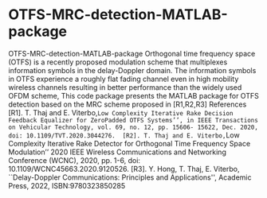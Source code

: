 # OTFS-MRC-detection-MATLAB-package
OTFS-MRC-detection-MATLAB-package Orthogonal time frequency space (OTFS) is a recently proposed modulation scheme that multiplexes information symbols in the delay-Doppler domain. The information symbols in OTFS experience a roughly flat fading channel even in high mobility wireless channels resulting in better performance than the widely used OFDM scheme, This code package presents the MATLAB package for OTFS detection based on the MRC scheme proposed in [R1,R2,R3]  References  [R1]. T. Thaj and E. Viterbo,``Low Complexity Iterative Rake Decision Feedback Equalizer for ZeroPadded OTFS Systems’’, in IEEE Transactions on Vehicular Technology, vol. 69, no. 12, pp. 15606- 15622, Dec. 2020, doi: 10.1109/TVT.2020.3044276.  [R2]. T. Thaj and E. Viterbo,``Low Complexity Iterative Rake Detector for Orthogonal Time Frequency Space Modulation’’ 2020 IEEE Wireless Communications and Networking Conference (WCNC), 2020, pp. 1-6, doi: 10.1109/WCNC45663.2020.9120526.  [R3]. Y. Hong, T. Thaj, E. Viterbo, ``Delay-Doppler Communications: Principles and Applications'', Academic Press, 2022, ISBN:9780323850285
